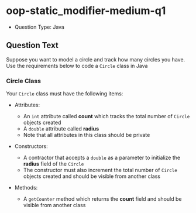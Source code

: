 # oop-static_modifier-medium-q1

- Question Type: Java

## Question Text

Suppose you want to model a circle and track how many circles you have. Use the requirements below to code a `Circle`
class in Java

### Circle Class

Your `Circle` class must have the following items:

- Attributes:
    - An `int` attribute called **count** which tracks the total number of `Circle` objects created
    - A `double` attribute called **radius**
    - Note that all attributes in this class should be private

- Constructors:
    - A contractor that accepts a `double` as a parameter to initialize the **radius** field of the `Circle`
    - The constructor must also increment the total number of `Circle` objects created and should be visible from
      another class

- Methods:
    - A `getCounter` method which returns the **count** field and should be visible from another class
